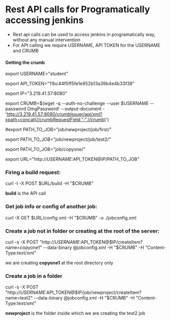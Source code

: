 # Rest API calls for Programatically accessing jenkins 

* Rest api calls can be used to access jenkins in programatically way, without any manual 
  intervention
* For API calling we require USERNAME, API TOKEN for the USERNAME and CRUMB 

#### Getting the crumb

export USERNAME="student"

export API_TOKEN="11bc44f5ff5fe1e952b13a39b4e4b33f38"

export IP="3.219.41.57:8080"

export CRUMB=$(wget -q --auth-no-challenge --user $USERNAME --password OmgPassword!  --output-document - 'http://3.219.41.57:8080/crumbIssuer/api/xml?xpath=concat(//crumbRequestField,":",//crumb)')

#export PATH_TO_JOB="job/newproject/job/first/"

export PATH_TO_JOB="job/newproject/job/test2/"

export PATH_TO_JOB="job/copyone/"

export URL="http://$USERNAME:$API_TOKEN@$IP/$PATH_TO_JOB"

### Firing a build request:

curl -I -X POST $URL/build -H "$CRUMB"

**build** is the API call

### Get job info or config of another job:

curl -X GET $URL/config.xml -H "$CRUMB" -o ./jobconfig.xml

### Create a job not in folder or creating at the root of the server: 
curl -s -X POST "http://$USERNAME:$API_TOKEN@$IP/createItem?name=copyone1" --data-binary @jobconfig.xml -H "$CRUMB" -H "Content-Type:text/xml"

we are creating **copyone1** at the root directory only

### Create a job in a folder 
curl -s -X POST "http://$USERNAME:$API_TOKEN@$IP/job/newproject/createItem?name=test2" --data-binary @jobconfig.xml -H "$CRUMB" -H "Content-Type:text/xml"

**newproject** is the folder inside which we are creating the test2 job


<!-- wget -q --auth-no-challenge --user student --password OmgPassword! --output-document - "http://3.219.41.57:8080/crumbIssuer/api/xml?xpath=concat(//crumbRequestField,":",//crumb)") -->






